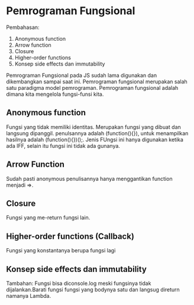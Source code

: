 # Pemrograman Fungsional

Pembahasan:
1. Anonymous function
2. Arrow function
3. Closure
4. Higher-order functions
5. Konsep side effects dan immutability

Pemrograman Fungsional pada JS sudah lama digunakan dan dikembangkan sampai saat ini. Pemrograman fungsional merupakan salah satu paradigma model pemrograman. Pemrograman fungsional adalah dimana kita mengelola fungsi-funsi kita.

## Anonymous function
Fungsi yang tidak memiliki identitas. Merupakan fungsi yang dibuat dan langsung dipanggil. penulsannya adalah (function(){}), untuk menampilkan  hasilnya adalah (function(){})();. Jenis FUngsi ini hanya digunakan ketika ada IFF, selain itu fungsi ini tidak ada gunanya.

## Arrow Function
Sudah pasti anonymous penulisannya hanya menggantikan function menjadi =>.
## Closure
Fungsi yang me-return fungsi lain. 
## Higher-order functions (Callback)
Fungsi yang konstantanya berupa fungsi lagi
## Konsep side effects dan immutability



Tambahan: Fungsi bisa diconsole.log meski fungsinya tidak dijalankan.Barati fungsi
fungsi yang bodynya satu dan langsug direturn namanya Lambda.
